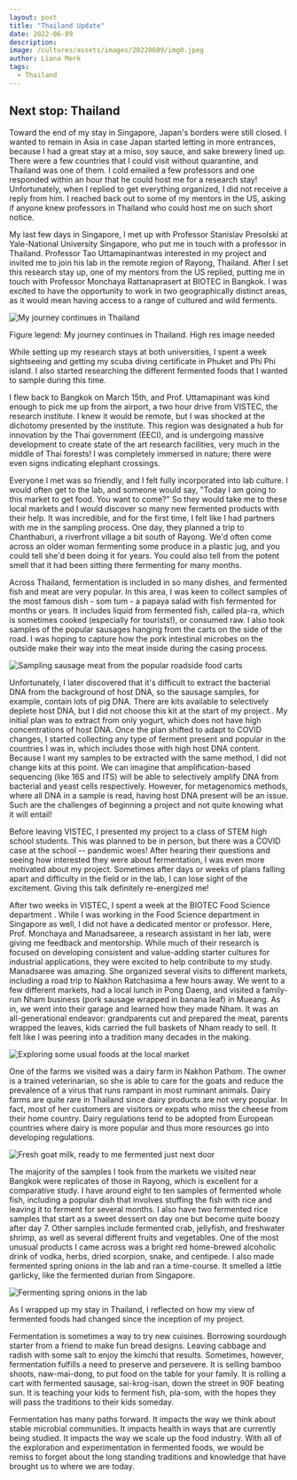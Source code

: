 ```yaml
---
layout: post
title: "Thailand Update"
date: 2022-06-09
description: 
image: /cultures/assets/images/20220609/img0.jpeg
author: Liana Merk
tags:
  - Thailand
---
```


## Next stop: Thailand 

Toward the end of my stay in Singapore, Japan's borders were still closed. I wanted to remain in Asia in case Japan started letting in more entrances, because I had a great stay at a miso, soy sauce, and sake brewery lined up. There were a few countries that I could visit without quarantine, and Thailand was one of them. I cold emailed a few professors and one responded within an hour that he could host me for a research stay! Unfortunately, when I replied to get everything organized, I did not receive a reply from him. I reached back out to some of my mentors in the US, asking if anyone knew professors in Thailand who could host me on such short notice.

My last few days in Singapore, I met up with Professor Stanislav Presolski at Yale-National University Singapore, who put me in touch with a professor in Thailand. Professor Tao Uttamapinantwas interested in my project and invited me to join his lab in the remote region of Rayong, Thailand. After I set this research stay up, one of my mentors from the US replied, putting me in touch with Professor Monchaya Rattanaprasert at BIOTEC in Bangkok. I was excited to have the opportunity to work in two geographically distinct areas, as it would mean having access to a range of cultured and wild ferments.

![My journey continues in Thailand](/cultures/assets/images/20220609/img1.jpeg)


Figure legend: My journey continues in Thailand. High res image needed

While setting up my research stays at both universities, I spent a week sightseeing and getting my scuba diving certificate in Phuket and Phi Phi island. I also started researching the different fermented foods that I wanted to sample during this time. 

I flew back to Bangkok on March 15th, and Prof. Uttamapinant was kind enough to pick me up from the airport, a two hour drive from VISTEC, the research institute. I knew it would be remote, but I was shocked at the dichotomy presented by the institute. This region was designated a hub for innovation by the Thai government (EECI), and is undergoing massive development to create state of the art research facilities, very much in the middle of Thai forests! I was completely immersed in nature; there were even signs indicating elephant crossings.

Everyone I met was so friendly, and I felt fully incorporated into lab culture. I would often get to the lab, and someone would say, "Today I am going to this market to get food. You want to come?" So they would take me to these local markets and I would discover so many new fermented products with their help. It was incredible, and for the first time, I felt like I had partners with me in the sampling process. One day, they planned a trip to Chanthaburi, a riverfront village a bit south of Rayong. We'd often come across an older woman fermenting some produce in a plastic jug, and you could tell she'd been doing it for years. You could also tell from the potent smell that it had been sitting there fermenting for many months.

Across Thailand, fermentation is included in so many dishes, and fermented fish and meat are very popular. In this area, I was keen to collect samples of the most famous dish - som tum - a papaya salad with fish fermented for months or years. It includes liquid from  fermented fish, called pla-ra, which is sometimes cooked (especially for tourists!), or consumed raw. I also took samples of the popular sausages hanging from the carts on the side of the road. I was hoping to capture how the pork intestinal microbes on the outside make their way into the meat inside during the casing process. 

![Sampling sausage meat from the popular roadside food carts](/cultures/assets/images/20220609/img2.jpeg)

Unfortunately, I later discovered that it's difficult to extract the bacterial DNA from the background of host DNA, so the sausage samples, for example, contain lots of pig DNA. There are kits available to selectively deplete host DNA, but I did not choose this kit at the start of my project.. My initial plan was to extract from only yogurt, which does not have high concentrations of host DNA. Once the plan shifted to adapt to COVID changes, I started collecting any type of ferment present and popular in the countries I was in, which includes those with high host DNA content. Because I want my samples to be extracted with the same method, I did not change kits at this point. We can imagine that amplification-based sequencing (like 16S and ITS) will be able to selectively amplify DNA from bacterial and yeast cells respectively. However, for metagenomics methods, where all DNA in a sample is read, having host DNA present will be an issue. Such are the challenges of beginning a project and not quite knowing what it will entail! 

Before leaving VISTEC, I presented my project to a class of STEM high school students. This was planned to be in person, but there was a COVID case at the school -- pandemic woes! After hearing their questions and seeing how interested they were about fermentation, I was even more motivated about my project. Sometimes after days or weeks of plans falling apart and difficulty in the field or in the lab, I can lose sight of the excitement. Giving this talk definitely re-energized me!

After two weeks in VISTEC, I spent a week at the BIOTEC Food Science department . While I was working in the Food Science department in Singapore as well, I did not have a dedicated mentor or professor. Here, Prof. Monchaya and Manadsareee, a research assistant in her lab, were giving me feedback and mentorship. While much of their research is focused on developing consistent and value-adding starter cultures for industrial applications, they were excited to help contribute to my study. Manadsaree was amazing. She organized several visits to different markets, including a road trip to Nakhon Ratchasima a few hours away. We went to a few different markets, had a local lunch in Pong Daeng, and visited a family-run Nham business (pork sausage wrapped in banana leaf) in Mueang. As in, we went into their garage and learned how they made Nham. It was an all-generational endeavor: grandparents cut and prepared the meat, parents wrapped the leaves, kids carried the full baskets of Nham ready to sell. It felt like I was peering into a tradition many decades in the making. 

![Exploring some usual foods at the local market](/cultures/assets/images/20220609/img3.jpeg)

One of the farms we visited was a dairy farm in Nakhon Pathom. The owner is a trained veterinarian, so she is able to care for the goats and reduce the prevalence of a virus that runs rampant in most ruminant animals. Dairy farms are quite rare in Thailand since dairy products are not very popular. In fact, most of her customers are visitors or expats who miss the cheese from their home country. Dairy regulations tend to be adopted from European countries where dairy is more popular and thus more resources go into developing regulations. 

![Fresh goat milk, ready to me fermented just next door](/cultures/assets/images/20220609/img4.jpeg)

The majority of the samples I took from the markets we visited near Bangkok were replicates of those in Rayong, which is excellent for a comparative study. I have around eight to ten samples of fermented whole fish, including a popular dish that involves stuffing the fish with rice and leaving it to ferment for several months. I also have two fermented rice samples that start as a sweet dessert on day one but become quite boozy after day 7. Other samples include fermented crab, jellyfish, and freshwater shrimp, as well as several different fruits and vegetables. One of the most unusual products I came across was a bright red home-brewed alcoholic drink of vodka, herbs, dried scorpion, snake, and centipede. I also made fermented spring onions in the lab and ran a time-course. It smelled a little garlicky, like the fermented durian from Singapore.


![Fermenting spring onions in the lab](/cultures/assets/images/20220609/img5.jpeg)


As I wrapped up my stay in Thailand, I reflected on how my view of fermented foods had changed since the inception of my project.

Fermentation is sometimes a way to try new cuisines. Borrowing sourdough starter from a friend to make fun bread designs. Leaving cabbage and radish with some salt to enjoy the kimchi that results. Sometimes, however, fermentation fulfills a need to preserve and persevere. It is selling bamboo shoots, naw-mai-dong, to put food on the table for your family. It is rolling a cart with fermented sausage, sai-krog-isan, down the street in 90F beating sun. It is teaching your kids to ferment fish, pla-som, with the hopes they will pass the traditions to their kids someday.

Fermentation has many paths forward. It impacts the way we think about stable microbial communities. It impacts health in ways that are currently being studied. It impacts the way we scale up the food industry. With all of the exploration and experimentation in fermented foods, we would be remiss to forget about the long standing traditions and knowledge that have brought us to where we are today.

